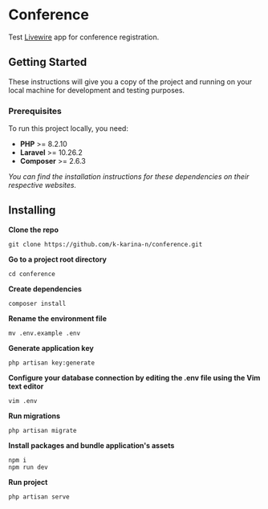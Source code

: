 # Conference

Test [Livewire](https://laravel-livewire.com/) app for conference registration.

## Getting Started
These instructions will give you a copy of the project and running on your local machine for development and testing purposes. 

### Prerequisites
To run this project locally, you need:

- **PHP** >= 8.2.10
- **Laravel** >= 10.26.2
- **Composer** >= 2.6.3

*You can find the installation instructions for these dependencies on their respective websites.*

## Installing
**Clone the repo**
```
git clone https://github.com/k-karina-n/conference.git
```

**Go to a project root directory**
```
cd conference
```

**Create dependencies**
```
composer install
```

**Rename the environment file** 
```
mv .env.example .env 
```

**Generate application key**
```
php artisan key:generate
```

**Configure your database connection by editing the .env file using the Vim text editor** 
```
vim .env
```

**Run migrations** 
```
php artisan migrate
```

**Install packages and bundle application's assets**
```
npm i
npm run dev
```

**Run project**
```
php artisan serve
```
